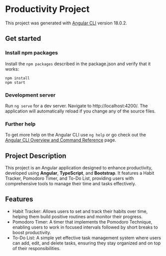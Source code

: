 # Productivity Project

This project was generated with [Angular CLI](https://github.com/angular/angular-cli) version 18.0.2.

## Get started

### Install npm packages

Install the `npm packages` described in the package.json and verify that it works:
```
npm install
npm start
```
### Development server

Run `ng serve` for a dev server. Navigate to http://localhost:4200/. The application will automatically reload if you change any of the source files.

### Further help

To get more help on the Angular CLI use `ng help` or go check out the [Angular CLI Overview and Command Reference](https://angular.dev/tools/cli) page.

## Project Description
This project is an Angular application designed to enhance productivity, developed using **Angular**, **TypeScript**, and **Bootstrap**. It features a Habit Tracker, Pomodoro Timer, and To-Do List, providing users with comprehensive tools to manage their time and tasks effectively.

## Features
* Habit Tracker: Allows users to set and track their habits over time, helping them build positive routines and monitor their progress.
* Pomodoro Timer: A timer that implements the Pomodoro Technique, enabling users to work in focused intervals followed by short breaks to boost productivity.
* To-Do List: A simple yet effective task management system where users can add, edit, and delete tasks, ensuring they stay organized and on top of their responsibilities.
